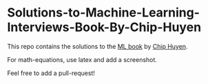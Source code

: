 # Solutions-to-Machine-Learning-Interviews-Book-By-Chip-Huyen

This repo contains the solutions to the [ML book](https://huyenchip.com/ml-interviews-book/) by [Chip Huyen](https://huyenchip.com/). 

For math-equations, use latex and add a screenshot.

Feel free to add a pull-request!

